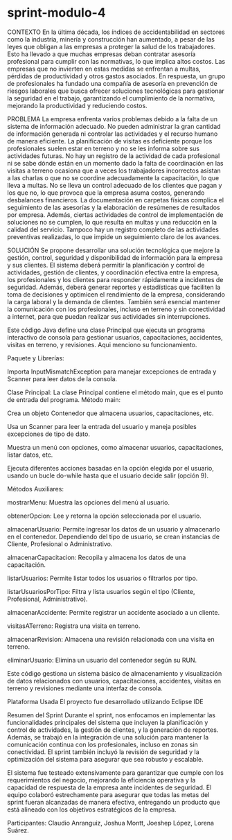 # sprint-modulo-4

CONTEXTO
En la última década, los índices de accidentabilidad en sectores como la industria, minería y construcción han aumentado, a pesar de las leyes que obligan a las empresas a proteger la salud de los trabajadores. Esto ha llevado a que muchas empresas deban contratar asesoría profesional para cumplir con las normativas, lo que implica altos costos. Las empresas que no invierten en estas medidas se enfrentan a multas, pérdidas de productividad y otros gastos asociados. En respuesta, un grupo de profesionales ha fundado una compañía de asesoría en prevención de riesgos laborales que busca ofrecer soluciones tecnológicas para gestionar la seguridad en el trabajo, garantizando el cumplimiento de la normativa, mejorando la productividad y reduciendo costos.

PROBLEMA
La empresa enfrenta varios problemas debido a la falta de un sistema de información adecuado. No pueden administrar la gran cantidad de información generada ni controlar las actividades y el recurso humano de manera eficiente. La planificación de visitas es deficiente porque los profesionales suelen estar en terreno y no se les informa sobre sus actividades futuras. No hay un registro de la actividad de cada profesional ni se sabe dónde están en un momento dado
la falta de coordinación en las visitas a terreno ocasiona que a veces los trabajadores incorrectos asistan a las charlas o que no se coordine adecuadamente la capacitación, lo que lleva a multas. No se lleva un control adecuado de los clientes que pagan y los que no, lo que provoca que la empresa asuma costos, generando desbalances financieros. La documentación en carpetas físicas complica el seguimiento de las asesorías y la elaboración de resúmenes de resultados por empresa. Además, ciertas actividades de control de implementación de soluciones no se cumplen, lo que resulta en multas y una reducción en la calidad del servicio. Tampoco hay un registro completo de las actividades preventivas realizadas, lo que impide un seguimiento claro de los avances.

SOLUCIÓN
Se propone desarrollar una solución tecnológica que mejore la gestión, control, seguridad y disponibilidad de información para la empresa y sus clientes. El sistema deberá permitir la planificación y control de actividades, gestión de clientes, y coordinación efectiva entre la empresa, los profesionales y los clientes para responder rápidamente a incidentes de seguridad. Además, deberá generar reportes y estadísticas que faciliten la toma de decisiones y optimicen el rendimiento de la empresa, considerando la carga laboral y la demanda de clientes. También será esencial mantener la comunicación con los profesionales, incluso en terreno y sin conectividad a internet, para que puedan realizar sus actividades sin interrupciones.


Este código Java define una clase Principal que ejecuta un programa interactivo de consola para gestionar usuarios, capacitaciones, accidentes, visitas en terreno, y revisiones. Aqui menciono su funcionamiento.

Paquete y Librerías:

Importa InputMismatchException para manejar excepciones de entrada y Scanner para leer datos de la consola.

Clase Principal:
La clase Principal contiene el método main, que es el punto de entrada del programa.
Método main:

Crea un objeto Contenedor que almacena usuarios, capacitaciones, etc.

Usa un Scanner para leer la entrada del usuario y maneja posibles excepciones de tipo de dato.

Muestra un menú con opciones, como almacenar usuarios, capacitaciones, listar datos, etc.

Ejecuta diferentes acciones basadas en la opción elegida por el usuario, usando un bucle do-while hasta que el usuario decide salir (opción 9).

Métodos Auxiliares:

mostrarMenu: Muestra las opciones del menú al usuario.

obtenerOpcion: Lee y retorna la opción seleccionada por el usuario.

almacenarUsuario: Permite ingresar los datos de un usuario y almacenarlo en el contenedor. Dependiendo del tipo de usuario, se crean instancias de Cliente, Profesional o Administrativo.

almacenarCapacitacion: Recopila y almacena los datos de una capacitación.

listarUsuarios: Permite listar todos los usuarios o filtrarlos por tipo.

listarUsuariosPorTipo: Filtra y lista usuarios según el tipo (Cliente, Profesional, Administrativo).

almacenarAccidente: Permite registrar un accidente asociado a un cliente.

visitasATerreno: Registra una visita en terreno.

almacenarRevision: Almacena una revisión relacionada con una visita en terreno.

eliminarUsuario: Elimina un usuario del contenedor según su RUN.

Este código gestiona un sistema básico de almacenamiento y visualización de datos relacionados con usuarios, capacitaciones, accidentes, visitas en terreno y revisiones mediante una interfaz de consola.

Plataforma Usada
El proyecto fue desarrollado utilizando Eclipse IDE

Resumen del Sprint
Durante el sprint, nos enfocamos en implementar las funcionalidades principales del sistema que incluyen la planificación y control de actividades, la gestión de clientes, y la generación de reportes. Además, se trabajó en la integración de una solución para mantener la comunicación continua con los profesionales, incluso en zonas sin conectividad. El sprint también incluyó la revisión de seguridad y la optimización del sistema para asegurar que sea robusto y escalable.

El sistema fue testeado extensivamente para garantizar que cumple con los requerimientos del negocio, mejorando la eficiencia operativa y la capacidad de respuesta de la empresa ante incidentes de seguridad. El equipo colaboró estrechamente para asegurar que todas las metas del sprint fueran alcanzadas de manera efectiva, entregando un producto que está alineado con los objetivos estratégicos de la empresa.


Participantes: Claudio Anranguiz, Joshua Montt, Joeshep López, Lorena Suárez.

